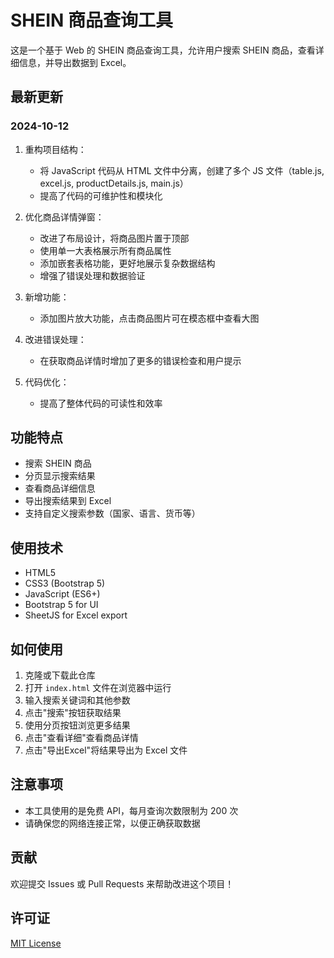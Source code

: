 # SHEIN 商品查询工具

这是一个基于 Web 的 SHEIN 商品查询工具，允许用户搜索 SHEIN 商品，查看详细信息，并导出数据到 Excel。

## 最新更新

### 2024-10-12

1. 重构项目结构：
   - 将 JavaScript 代码从 HTML 文件中分离，创建了多个 JS 文件（table.js, excel.js, productDetails.js, main.js）
   - 提高了代码的可维护性和模块化

2. 优化商品详情弹窗：
   - 改进了布局设计，将商品图片置于顶部
   - 使用单一大表格展示所有商品属性
   - 添加嵌套表格功能，更好地展示复杂数据结构
   - 增强了错误处理和数据验证

3. 新增功能：
   - 添加图片放大功能，点击商品图片可在模态框中查看大图

4. 改进错误处理：
   - 在获取商品详情时增加了更多的错误检查和用户提示

5. 代码优化：
   - 提高了整体代码的可读性和效率

## 功能特点

- 搜索 SHEIN 商品
- 分页显示搜索结果
- 查看商品详细信息
- 导出搜索结果到 Excel
- 支持自定义搜索参数（国家、语言、货币等）

## 使用技术

- HTML5
- CSS3 (Bootstrap 5)
- JavaScript (ES6+)
- Bootstrap 5 for UI
- SheetJS for Excel export

## 如何使用

1. 克隆或下载此仓库
2. 打开 `index.html` 文件在浏览器中运行
3. 输入搜索关键词和其他参数
4. 点击"搜索"按钮获取结果
5. 使用分页按钮浏览更多结果
6. 点击"查看详细"查看商品详情
7. 点击"导出Excel"将结果导出为 Excel 文件

## 注意事项

- 本工具使用的是免费 API，每月查询次数限制为 200 次
- 请确保您的网络连接正常，以便正确获取数据

## 贡献

欢迎提交 Issues 或 Pull Requests 来帮助改进这个项目！

## 许可证

[MIT License](LICENSE)